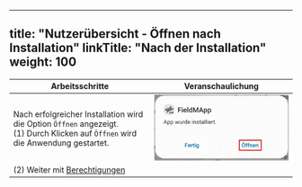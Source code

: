 
---
title: "Nutzerübersicht - Öffnen nach Installation"
linkTitle: "Nach der Installation"
weight: 100
---

| Arbeitsschritte | Veranschaulichung |
| ------ | :-----: |
| Nach erfolgreicher Installation wird die Option `Öffnen` angezeigt. <br> (1) Durch Klicken auf `Öffnen` wird die Anwendung gestartet. | ![](/screenshots/fig/FirstSteps/de/FirstSteps_1_2_1_img_01_de.jpg)  |
| (2) Weiter mit [Berechtigungen](https://fieldmapp.github.io/docs/useroverview/firststeps/startingapp/permissions/) |  |
